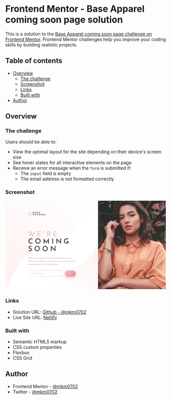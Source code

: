 # Frontend Mentor - Base Apparel coming soon page solution

This is a solution to the [Base Apparel coming soon page challenge on Frontend Mentor](https://www.frontendmentor.io/challenges/base-apparel-coming-soon-page-5d46b47f8db8a7063f9331a0). Frontend Mentor challenges help you improve your coding skills by building realistic projects. 

## Table of contents

- [Overview](#overview)
  - [The challenge](#the-challenge)
  - [Screenshot](#screenshot)
  - [Links](#links)
  - [Built with](#built-with)
- [Author](#author)


## Overview

### The challenge

Users should be able to:

- View the optimal layout for the site depending on their device's screen size
- See hover states for all interactive elements on the page
- Receive an error message when the `form` is submitted if:
  - The `input` field is empty
  - The email address is not formatted correctly

### Screenshot

![](./image.png)

### Links

- Solution URL: [Github - @mkm0702](https://github.com/mkm0702/Base-Apparel-Coming-Soon-Page)
- Live Site URL: [Netlify](https://base-apparel-coming-soon-page-sol.netlify.app/)


### Built with

- Semantic HTML5 markup
- CSS custom properties
- Flexbox
- CSS Grid


## Author

- Frontend Mentor - [@mkm0702](https://www.frontendmentor.io/profile/mkm0702)
- Twitter - [@mkm0702](https://www.twitter.com/mkm0702_)
